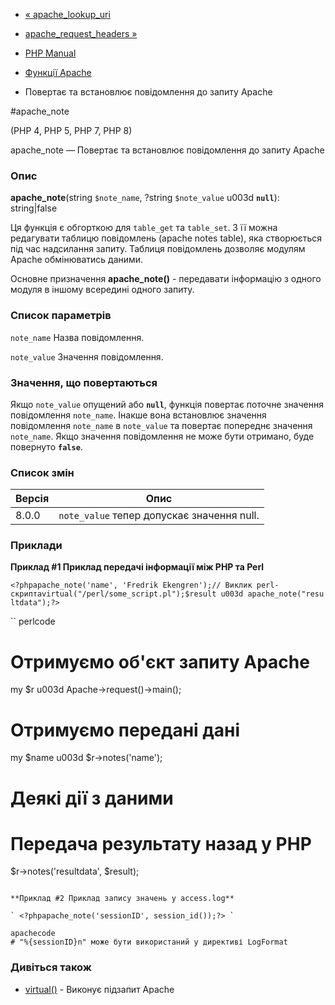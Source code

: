 - [« apache_lookup_uri](function.apache-lookup-uri.md)
- [apache_request_headers »](function.apache-request-headers.md)

- [PHP Manual](index.md)
- [Функції Apache](ref.apache.md)
- Повертає та встановлює повідомлення до запиту Apache

#apache_note

(PHP 4, PHP 5, PHP 7, PHP 8)

apache_note — Повертає та встановлює повідомлення до запиту Apache

### Опис

**apache_note**(string `$note_name`, ?string `$note_value` u003d
**`null`**): string\|false

Ця функція є обгорткою для `table_get` та `table_set`. З її
можна редагувати таблицю повідомлень (apache notes table),
яка створюється під час надсилання запиту. Таблиця повідомлень
дозволяє модулям Apache обмінюватись даними.

Основне призначення **apache_note()** - передавати інформацію з одного
модуля в іншому всередині одного запиту.

### Список параметрів

`note_name`
Назва повідомлення.

`note_value`
Значення повідомлення.

### Значення, що повертаються

Якщо `note_value` опущений або **`null`**, функція повертає поточне
значення повідомлення `note_name`. Інакше вона встановлює
значення повідомлення `note_name` в `note_value` та повертає попереднє
значення `note_name`. Якщо значення повідомлення не може бути отримано,
буде повернуто **`false`**.

### Список змін

| Версія | Опис                                       |
| ------ | ------------------------------------------ |
| 8.0.0  | `note_value` тепер допускає значення null. |

### Приклади

**Приклад #1 Приклад передачі інформації між PHP та Perl**

` <?phpapache_note('name', 'Fredrik Ekengren');// Виклик perl-скриптаvirtual("/perl/some_script.pl");$result u003d apache_note("resultdata");?> `

`` perlcode
# Отримуємо об'єкт запиту Apache
my $r u003d Apache->request()->main();

# Отримуємо передані дані
my $name u003d $r->notes('name');

# Деякі дії з даними

# Передача результату назад у PHP
$r->notes('resultdata', $result);
````

**Приклад #2 Приклад запису значень у access.log**

` <?phpapache_note('sessionID', session_id());?> `

apachecode
# "%{sessionID}n" може бути використаний у директиві LogFormat
````

### Дивіться також

- [virtual()](function.virtual.md) - Виконує підзапит Apache

